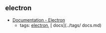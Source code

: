 electron 
---
* [Documentation - Electron](https://electron.atom.io/docs/)
    * tags: [electron](../tags/electron.md), [ docs](../tags/ docs.md)
